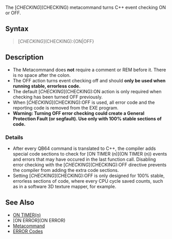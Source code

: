 The [$CHECKING]($CHECKING) metacommand turns C++ event checking ON or OFF.


## Syntax

>  [$CHECKING]($CHECKING):{ON|OFF}

## Description

* The Metacommand does **not** require a comment or REM before it. There is no space after the colon.
* The OFF action turns event checking off and should **only be used when running stable, errorless code.** 
* The default [$CHECKING]($CHECKING):ON action is only required when checking has been turned OFF previously.
* When [$CHECKING]($CHECKING):OFF is used, all error code and the reporting code is removed from the EXE program.
* **Warning: Turning OFF error checking could create a General Protection Fault (or segfault). Use only with 100% stable sections of code.**

### Details

* After every QB64 command is translated to C++, the compiler adds special code sections to check for [ON TIMER (n)](ON TIMER (n)) events and errors that may have occured in the last function call. Disabling error checking with the [$CHECKING]($CHECKING):OFF directive prevents the compiler from adding the extra code sections.
* Setting [$CHECKING]($CHECKING):OFF is only designed for 100% stable, errorless sections of code, where every CPU cycle saved counts, such as in a software 3D texture mapper, for example.


## See Also

* [ON TIMER(n)](ON-TIMER(n))
* [ON ERROR](ON ERROR)
* [Metacommand](Metacommand)
* [ERROR Codes](ERROR-Codes)




